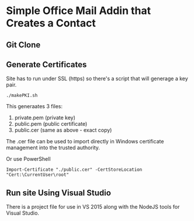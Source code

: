 # Simple Office Mail Addin that Creates a Contact


## Git Clone


## Generate Certificates
Site has to run under SSL (https) so there's a script that will generage a key pair.

```
./makePKI.sh
```

This generaates 3 files:
1. private.pem  (private key)
2. public.pem (public certificate)
3. public.cer (same as above - exact copy)

The .cer file can be used to import directly in Windows certificate management into the trusted authority.

Or use PowerShell

```
Import-Certificate "./public.cer" -CertStoreLocation "Cert:\CurrentUser\root"
```



## Run site Using Visual Studio
There is a project file for use in VS 2015 along with the NodeJS tools for Visual Studio.